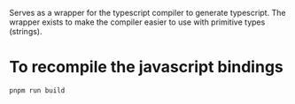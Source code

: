 Serves as a wrapper for the typescript compiler to generate typescript.
The wrapper exists to make the compiler easier to use with primitive types (strings).

# To recompile the javascript bindings

```
pnpm run build
```
